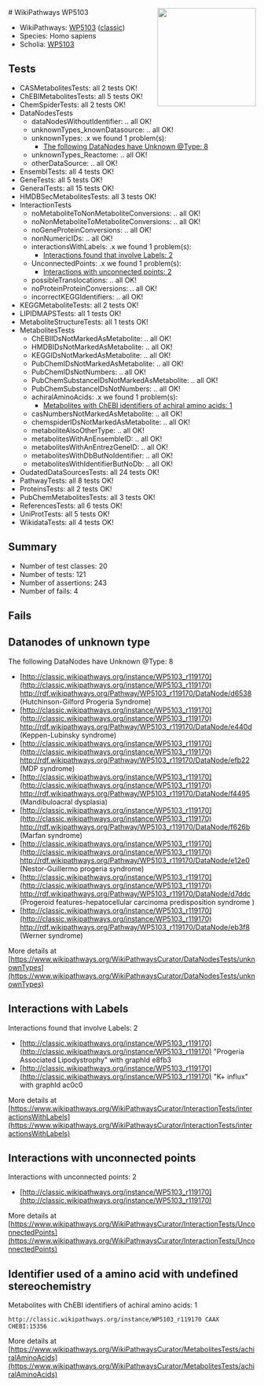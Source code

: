 <img style="float: right; width: 200px" src="https://upload.wikimedia.org/wikipedia/commons/thumb/8/83/Wplogo_with_text_500.png/640px-Wplogo_with_text_500.png" />
# WikiPathways WP5103

* WikiPathways: [WP5103](https://wikipathways.org/pathways/WP5103) ([classic](https://classic.wikipathways.org/instance/WP5103))
* Species: Homo sapiens
* Scholia: [WP5103](https://scholia.toolforge.org/wikipathways/WP5103)
## Tests
* CASMetabolitesTests: all 2 tests OK!
* ChEBIMetabolitesTests: all 5 tests OK!
* ChemSpiderTests: all 2 tests OK!
* DataNodesTests
    * dataNodesWithoutIdentifier: .. all OK!
    * unknownTypes_knownDatasource: .. all OK!
    * unknownTypes: .x we found 1 problem(s):
        * [The following DataNodes have Unknown @Type: 8](#839973e6)
    * unknownTypes_Reactome: .. all OK!
    * otherDataSource: .. all OK!
* EnsemblTests: all 4 tests OK!
* GeneTests: all 5 tests OK!
* GeneralTests: all 15 tests OK!
* HMDBSecMetabolitesTests: all 3 tests OK!
* InteractionTests
    * noMetaboliteToNonMetaboliteConversions: .. all OK!
    * noNonMetaboliteToMetaboliteConversions: .. all OK!
    * noGeneProteinConversions: .. all OK!
    * nonNumericIDs: .. all OK!
    * interactionsWithLabels: .x we found 1 problem(s):
        * [Interactions found that involve Labels: 2](#630d2679)
    * UnconnectedPoints: .x we found 1 problem(s):
        * [Interactions with unconnected points: 2](#35a61ada)
    * possibleTranslocations: .. all OK!
    * noProteinProteinConversions: .. all OK!
    * incorrectKEGGIdentifiers: .. all OK!
* KEGGMetaboliteTests: all 2 tests OK!
* LIPIDMAPSTests: all 1 tests OK!
* MetaboliteStructureTests: all 1 tests OK!
* MetabolitesTests
    * ChEBIIDsNotMarkedAsMetabolite: .. all OK!
    * HMDBIDsNotMarkedAsMetabolite: .. all OK!
    * KEGGIDsNotMarkedAsMetabolite: .. all OK!
    * PubChemIDsNotMarkedAsMetabolite: .. all OK!
    * PubChemIDsNotNumbers: .. all OK!
    * PubChemSubstanceIDsNotMarkedAsMetabolite: .. all OK!
    * PubChemSubstanceIDsNotNumbers: .. all OK!
    * achiralAminoAcids: .x we found 1 problem(s):
        * [Metabolites with ChEBI identifiers of achiral amino acids: 1](#9c17608e)
    * casNumbersNotMarkedAsMetabolite: .. all OK!
    * chemspiderIDsNotMarkedAsMetabolite: .. all OK!
    * metaboliteAlsoOtherType: .. all OK!
    * metabolitesWithAnEnsembleID: .. all OK!
    * metabolitesWithAnEntrezGeneID: .. all OK!
    * metabolitesWithDbButNoIdentifier: .. all OK!
    * metabolitesWithIdentifierButNoDb: .. all OK!
* OudatedDataSourcesTests: all 24 tests OK!
* PathwayTests: all 8 tests OK!
* ProteinsTests: all 2 tests OK!
* PubChemMetabolitesTests: all 3 tests OK!
* ReferencesTests: all 6 tests OK!
* UniProtTests: all 5 tests OK!
* WikidataTests: all 4 tests OK!


## Summary

* Number of test classes: 20
* Number of tests: 121
* Number of assertions: 243
* Number of fails: 4

## Fails

<a name="839973e6" />

## Datanodes of unknown type

The following DataNodes have Unknown @Type: 8

* [http://classic.wikipathways.org/instance/WP5103_r119170](http://classic.wikipathways.org/instance/WP5103_r119170) http://rdf.wikipathways.org/Pathway/WP5103_r119170/DataNode/d6538 (Hutchinson-Gilford 
Progeria Syndrome)
* [http://classic.wikipathways.org/instance/WP5103_r119170](http://classic.wikipathways.org/instance/WP5103_r119170) http://rdf.wikipathways.org/Pathway/WP5103_r119170/DataNode/e440d (Keppen-Lubinsky
syndrome)
* [http://classic.wikipathways.org/instance/WP5103_r119170](http://classic.wikipathways.org/instance/WP5103_r119170) http://rdf.wikipathways.org/Pathway/WP5103_r119170/DataNode/efb22 (MDP 
syndrome)
* [http://classic.wikipathways.org/instance/WP5103_r119170](http://classic.wikipathways.org/instance/WP5103_r119170) http://rdf.wikipathways.org/Pathway/WP5103_r119170/DataNode/f4495 (Mandibuloacral
dysplasia)
* [http://classic.wikipathways.org/instance/WP5103_r119170](http://classic.wikipathways.org/instance/WP5103_r119170) http://rdf.wikipathways.org/Pathway/WP5103_r119170/DataNode/f626b (Marfan 
syndrome)
* [http://classic.wikipathways.org/instance/WP5103_r119170](http://classic.wikipathways.org/instance/WP5103_r119170) http://rdf.wikipathways.org/Pathway/WP5103_r119170/DataNode/e12e0 (Nestor-Guillermo 
progeria syndrome)
* [http://classic.wikipathways.org/instance/WP5103_r119170](http://classic.wikipathways.org/instance/WP5103_r119170) http://rdf.wikipathways.org/Pathway/WP5103_r119170/DataNode/d7ddc (Progeroid features-hepatocellular 
carcinoma predisposition syndrome )
* [http://classic.wikipathways.org/instance/WP5103_r119170](http://classic.wikipathways.org/instance/WP5103_r119170) http://rdf.wikipathways.org/Pathway/WP5103_r119170/DataNode/eb3f8 (Werner 
syndrome)


More details at [https://www.wikipathways.org/WikiPathwaysCurator/DataNodesTests/unknownTypes](https://www.wikipathways.org/WikiPathwaysCurator/DataNodesTests/unknownTypes)

<a name="630d2679" />

## Interactions with Labels

Interactions found that involve Labels: 2

* [http://classic.wikipathways.org/instance/WP5103_r119170](http://classic.wikipathways.org/instance/WP5103_r119170) "Progeria Associated Lipodystrophy" with graphId e8fb3
* [http://classic.wikipathways.org/instance/WP5103_r119170](http://classic.wikipathways.org/instance/WP5103_r119170) "K+ influx" with graphId ac0c0


More details at [https://www.wikipathways.org/WikiPathwaysCurator/InteractionTests/interactionsWithLabels](https://www.wikipathways.org/WikiPathwaysCurator/InteractionTests/interactionsWithLabels)

<a name="35a61ada" />

## Interactions with unconnected points

Interactions with unconnected points: 2

* [http://classic.wikipathways.org/instance/WP5103_r119170](http://classic.wikipathways.org/instance/WP5103_r119170)


More details at [https://www.wikipathways.org/WikiPathwaysCurator/InteractionTests/UnconnectedPoints](https://www.wikipathways.org/WikiPathwaysCurator/InteractionTests/UnconnectedPoints)

<a name="9c17608e" />

## Identifier used of a amino acid with undefined stereochemistry

Metabolites with ChEBI identifiers of achiral amino acids: 1
```
http://classic.wikipathways.org/instance/WP5103_r119170 CAAX CHEBI:15356
```

More details at [https://www.wikipathways.org/WikiPathwaysCurator/MetabolitesTests/achiralAminoAcids](https://www.wikipathways.org/WikiPathwaysCurator/MetabolitesTests/achiralAminoAcids)

